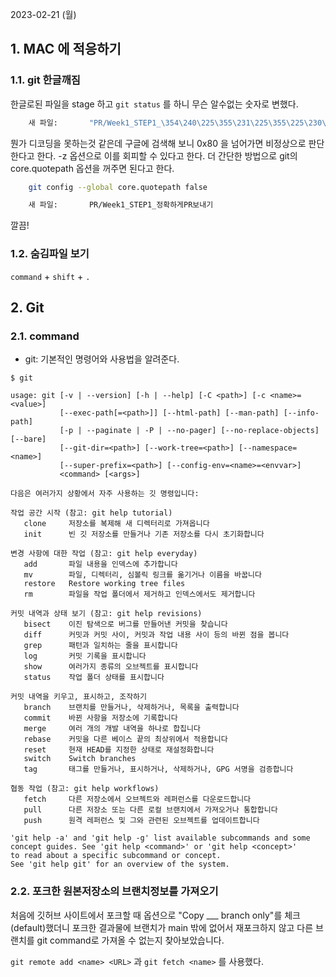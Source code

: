 2023-02-21 (월)

## 1. MAC 에 적응하기

### 1.1. git 한글깨짐

한글로된 파일을 stage 하고 `git status` 를 하니 무슨 알수없는 숫자로 변했다.

```bash
    새 파일:       "PR/Week1_STEP1_\354\240\225\355\231\225\355\225\230\352\262\214PR\353\263\264\353\202\264\352\270\260"
```

뭔가 디코딩을 못하는것 같은데 구글에 검색해 보니 0x80 을 넘어가면 비정상으로 판단한다고 한다. -z 옵션으로 이를 회피할 수 있다고 한다. 더 간단한 방법으로 git의 core.quotepath 옵션을 꺼주면 된다고 한다.

```bash
    git config --global core.quotepath false
```

```bash
	새 파일:       PR/Week1_STEP1_정확하게PR보내기
```

깔끔!

### 1.2. 숨김파일 보기

`command` + `shift` + `.`

## 2. Git

### 2.1. command

- git: 기본적인 명령어와 사용법을 알려준다.

```
$ git

usage: git [-v | --version] [-h | --help] [-C <path>] [-c <name>=<value>]
           [--exec-path[=<path>]] [--html-path] [--man-path] [--info-path]
           [-p | --paginate | -P | --no-pager] [--no-replace-objects] [--bare]
           [--git-dir=<path>] [--work-tree=<path>] [--namespace=<name>]
           [--super-prefix=<path>] [--config-env=<name>=<envvar>]
           <command> [<args>]

다음은 여러가지 상황에서 자주 사용하는 깃 명령입니다:

작업 공간 시작 (참고: git help tutorial)
   clone     저장소를 복제해 새 디렉터리로 가져옵니다
   init      빈 깃 저장소를 만들거나 기존 저장소를 다시 초기화합니다

변경 사항에 대한 작업 (참고: git help everyday)
   add       파일 내용을 인덱스에 추가합니다
   mv        파일, 디렉터리, 심볼릭 링크를 옮기거나 이름을 바꿉니다
   restore   Restore working tree files
   rm        파일을 작업 폴더에서 제거하고 인덱스에서도 제거합니다

커밋 내역과 상태 보기 (참고: git help revisions)
   bisect    이진 탐색으로 버그를 만들어낸 커밋을 찾습니다
   diff      커밋과 커밋 사이, 커밋과 작업 내용 사이 등의 바뀐 점을 봅니다
   grep      패턴과 일치하는 줄을 표시합니다
   log       커밋 기록을 표시합니다
   show      여러가지 종류의 오브젝트를 표시합니다
   status    작업 폴더 상태를 표시합니다

커밋 내역을 키우고, 표시하고, 조작하기
   branch    브랜치를 만들거나, 삭제하거나, 목록을 출력합니다
   commit    바뀐 사항을 저장소에 기록합니다
   merge     여러 개의 개발 내역을 하나로 합칩니다
   rebase    커밋을 다른 베이스 끝의 최상위에서 적용합니다
   reset     현재 HEAD를 지정한 상태로 재설정화합니다
   switch    Switch branches
   tag       태그를 만들거나, 표시하거나, 삭제하거나, GPG 서명을 검증합니다

협동 작업 (참고: git help workflows)
   fetch     다른 저장소에서 오브젝트와 레퍼런스를 다운로드합니다
   pull      다른 저장소 또는 다른 로컬 브랜치에서 가져오거나 통합합니다
   push      원격 레퍼런스 및 그와 관련된 오브젝트를 업데이트합니다

'git help -a' and 'git help -g' list available subcommands and some
concept guides. See 'git help <command>' or 'git help <concept>'
to read about a specific subcommand or concept.
See 'git help git' for an overview of the system.
```

### 2.2. 포크한 원본저장소의 브랜치정보를 가져오기

처음에 깃허브 사이트에서 포크할 때 옵션으로 "Copy \_\_\_ branch only"를 체크(default)했더니 포크한 결과물에 브랜치가 main 밖에 없어서 재포크하지 않고 다른 브랜치를 git command로 가져올 수 없는지 찾아보았습니다.

`git remote add <name> <URL>` 과 `git fetch <name>` 를 사용했다.
